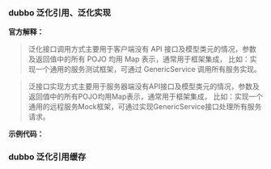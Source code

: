 ### dubbo 泛化引用、泛化实现

**官方解释：**

>泛化接口调用方式主要用于客户端没有 API 接口及模型类元的情况，参数及返回值中的所有 POJO 均用 Map 表示，通常用于框架集成，
比如：实现一个通用的服务测试框架，可通过 GenericService 调用所有服务实现。

>泛接口实现方式主要用于服务器端没有API接口及模型类元的情况，参数及返回值中的所有POJO均用Map表示，通常用于框架集成，
比如：实现一个通用的远程服务Mock框架，可通过实现GenericService接口处理所有服务请求。

**示例代码：**


### dubbo 泛化引用缓存